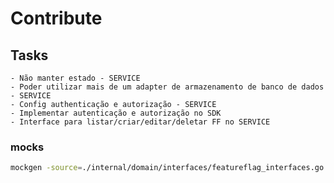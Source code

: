 # Contribute

## Tasks
    - Não manter estado - SERVICE
    - Poder utilizar mais de um adapter de armazenamento de banco de dados - SERVICE
    - Config authenticação e autorização - SERVICE
    - Implementar autenticação e autorização no SDK
    - Interface para listar/criar/editar/deletar FF no SERVICE

### mocks

``` sh
mockgen -source=./internal/domain/interfaces/featureflag_interfaces.go -destination=./internal/mocks/featureflag_interfaces.mock.go -package=mock
```